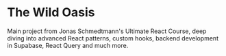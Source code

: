 # The Wild Oasis

Main project from Jonas Schmedtmann's Ultimate React Course, deep diving into advanced React patterns, custom hooks, backend development in Supabase, React Query and much more.

